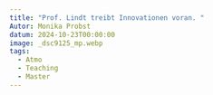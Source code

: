 ```yaml
---
title: "Prof. Lindt treibt Innovationen voran. "
Autor: Monika Probst
datum: 2024-10-23T00:00:00
image: _dsc9125_mp.webp
tags:
  - Atmo
  - Teaching
  - Master
---
```

